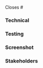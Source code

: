 <!-- What issue does this PR close? -->
Closes #

<!-- What does this PR achieve? [feature|hotfix|fix|refactor] -->


### Technical
<!-- What should be noted about the implementation? -->

### Testing
<!-- Steps for reviewer to reproduce/verify what this PR does/fixes. -->

### Screenshot
<!-- If this PR touches UI, please post evidence (screenshots) of it behaving correctly. -->

### Stakeholders
<!-- @ tag stakeholders of this bug -->


<!-- Attribution Disclaimer: By proposing this pull request, I affirm that I have have exercised my discretion to make sure relevant sections of this code which non-trivially leverage code suggestions, code generation, or code snippets from sources (e.g. stackoverflow, github) have been annotated with basic attribution so reviewers & contributors may have confidence and access to the correct context to evaluate and use this code. -->
